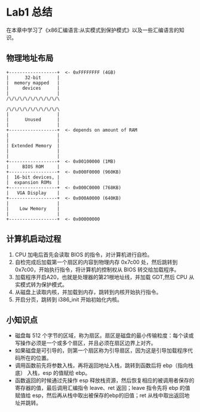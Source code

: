 # Lab1 总结
在本章中学习了《x86汇编语言:从实模式到保护模式》以及一些汇编语言的知识。

## 物理地址布局
```
+------------------+  <- 0xFFFFFFFF (4GB)
|      32-bit      |
|  memory mapped   |
|     devices      |
|                  |
/\/\/\/\/\/\/\/\/\/\

/\/\/\/\/\/\/\/\/\/\
|                  |
|      Unused      |
|                  |
+------------------+  <- depends on amount of RAM
|                  |
|                  |
| Extended Memory  |
|                  |
|                  |
+------------------+  <- 0x00100000 (1MB)
|     BIOS ROM     |
+------------------+  <- 0x000F0000 (960KB)
|  16-bit devices, |
|  expansion ROMs  |
+------------------+  <- 0x000C0000 (768KB)
|   VGA Display    |
+------------------+  <- 0x000A0000 (640KB)
|                  |
|    Low Memory    |
|                  |
+------------------+  <- 0x00000000
```
## 计算机启动过程
1. CPU 加电后首先会读取 BIOS 的指令，对计算机进行自检。
2. 自检完成后加载第一个扇区的内容到物理内存 0x7c00 处，然后跳转到 0x7c00，开始执行指令，将计算机的控制权从 BIOS 转交给加载程序。
3. 加载程序开启A20，也就是处理器的第21根地址线，并加载 GDT,然后 CPU 从实模式转为保护模式。
4. 从磁盘上读取内核，并加载到内存，跳转到内核开始执行指令。
5. 开启分页，跳转到 i386_init 开始初始化内核。

## 小知识点
* 磁盘每 512 个字节的区域，称为扇区。扇区是磁盘的最小传输粒度：每个读或写操作必须是一个或多个扇区，并且必须在扇区边界上对齐。
* 如果磁盘是可引导的，则第一个扇区称为引导扇区，因为这是引导加载程序代码所在的位置。
* 调用函数前先将参数入栈，再将返回地址入栈，跳转到函数后将 ebp（指向栈底） 入栈，esp 的值赋给 ebp。
* 函数返回的时候通过先操作 esp 释放栈资源，然后恢复相应的被调用者保存的寄存器的值，最后调用汇编指令 leave、ret 返回；leave 指令先将 ebp 的值赋值给 esp，然后再从栈中取出被保存的ebp的旧值；ret 从栈中取出返回地址并跳转。

